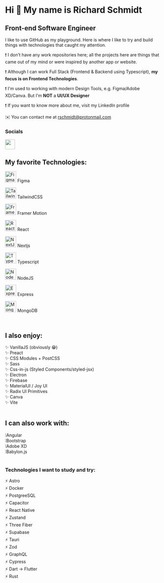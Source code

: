 # Hi 👋 My name is Richard Schmidt
## Front-end Software Engineer

I like to use GitHub as my playground. Here is where I like to try and build things with technologies that caught my attention.

❗ I don't have any work repositories here; all the projects here are things that came out of my mind or were inspired by another app or website. <br>

❗ Although I can work Full Stack (Frontend & Backend using Typescript), **my focus is on Frontend Technologies**. <br>

❗ I'm used to working with modern Design Tools, e.g. Figma/Adobe XD/Canva. But I'm **NOT** a **UI/UX Designer**<br>

❗ If you want to know more about me, visit my LinkedIn profile <br>

✉️ You can contact me at [rschmidt@protonmail.com](mailto:rschmidt@protonmail.com)

### Socials
<img src="https://raw.githubusercontent.com/danielcranney/readme-generator/main/public/icons/socials/linkedin.svg" width="32" height="32" />
<br>
                  
## My favorite Technologies:
<a href="https://www.figma.com/" target="_blank" rel="noreferrer"><img src="https://raw.githubusercontent.com/danielcranney/readme-generator/main/public/icons/skills/figma-colored.svg" width="36" height="36" alt="Figma" /></a> Figma

<a href="https://tailwindcss.com/" target="_blank" rel="noreferrer"><img src="https://raw.githubusercontent.com/danielcranney/readme-generator/main/public/icons/skills/tailwindcss-colored.svg" width="36" height="36" alt="TailwindCSS" /></a> TailwindCSS

<a href="https://www.framer.com/motion/" target="_blank" rel="noreferrer"><img src="https://hero35.com/stacks/framer-motion.svg" width="36" height="36" alt="Framer Motion" /></a> Framer Motion

<a href="https://reactjs.org/" target="_blank" rel="noreferrer"><img src="https://raw.githubusercontent.com/danielcranney/readme-generator/main/public/icons/skills/react-colored.svg" width="36" height="36" alt="React" /></a> React

<a href="https://nextjs.org/docs" target="_blank" rel="noreferrer"><img src="https://raw.githubusercontent.com/danielcranney/readme-generator/main/public/icons/skills/nextjs.svg" width="36" height="36" alt="NextJs" /></a> Nextjs

<a href="https://www.typescriptlang.org/" target="_blank" rel="noreferrer"><img src="https://raw.githubusercontent.com/danielcranney/readme-generator/main/public/icons/skills/typescript-colored.svg" width="36" height="36" alt="TypeScript" /></a> Typescript

<a href="https://nodejs.org/en/" target="_blank" rel="noreferrer"><img src="https://raw.githubusercontent.com/danielcranney/readme-generator/main/public/icons/skills/nodejs-colored.svg" width="36" height="36" alt="NodeJS" /></a> NodeJS

<a href="https://expressjs.com/" target="_blank" rel="noreferrer"><img src="https://raw.githubusercontent.com/danielcranney/readme-generator/main/public/icons/skills/express.svg" width="36" height="36" alt="Express" /></a> Express

<a href="https://www.mongodb.com/" target="_blank" rel="noreferrer"><img src="https://raw.githubusercontent.com/danielcranney/readme-generator/main/public/icons/skills/mongodb-colored.svg" width="36" height="36" alt="MongoDB" /></a> MongoDB

<br>

## I also enjoy:
✨ VanillaJS (obviously 😁) <br>
✨ Preact <br>
✨ CSS Modules + PostCSS <br>
✨ Sass <br>
✨ Css-in-js (Styled Components/styled-jsx) <br>
✨ Electron <br>
✨ Firebase <br>
✨ MaterialUI / Joy UI <br>
✨ Radix UI Primitives <br>
✨ Canva <br>
✨ Vite <br><br>

## I can also work with:
❕Angular <br>
❕Bootstrap <br>
❕Adobe XD <br>
❕Babylon.js <br><br>

### Technologies I want to study and try:
⚡ Astro <br>
⚡ Docker <br>
⚡ PostgreeSQL <br>
⚡ Capacitor <br>
⚡ React Native <br>
⚡ Zustand <br>
⚡ Three Fiber <br>
⚡ Supabase <br>
⚡ Tauri <br>
⚡ Zod <br>
⚡ GraphQL <br>
⚡ Cypress <br>
⚡ Dart -> Flutter <br>
⚡ Rust <br>
<!---
Richard-S16/Richard-S16 is a ✨ special ✨ repository because its `README.md` (this file) appears on your GitHub profile.
You can click the Preview link to take a look at your changes.
--->
